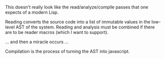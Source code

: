 This doesn't really look like the read/analyze/compile passes that one
expects of a modern Lisp.

Reading converts the source code into a list of immutable values in the
low-level AST of the system.  Reading and analysis must be combined if
there are to be reader macros (which I want to support).

... and then a miracle occurs ...

Compilation is the process of turning the AST into javascript.


